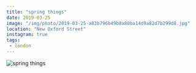 ```yaml
---
title: "spring things"
date: 2019-03-25
image: "/img/photo/2019-03-25-a83b796b49b8a80ba14d9a82d7b299d8.jpg"
location: "New Oxford Street"
instagram: true
tags:
 - london
---
```


![spring things](/img/photo/2019-03-25-a83b796b49b8a80ba14d9a82d7b299d8.jpg)
